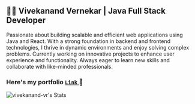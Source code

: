 ## 👨‍💻 Vivekanand Vernekar | Java Full Stack Developer

Passionate about building scalable and efficient web applications using Java and React. With a strong foundation in backend and frontend technologies, I thrive in dynamic environments and enjoy solving complex problems. Currently working on innovative projects to enhance user experience and functionality. Always eager to learn new skills and collaborate with like-minded professionals.
### Here's my portfolio  <a href="https://vivekanand-vr.netlify.app/"> `Link` </a> 🚀

![vivekanand-vr's Stats](https://github-readme-stats.vercel.app/api?username=vivekanand-vr&theme=midnight-purple&show_icons=true&hide_border=false&count_private=true)
